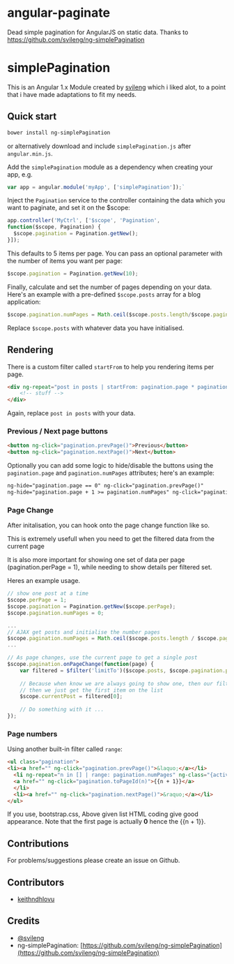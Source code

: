 # angular-paginate
Dead simple pagination for AngularJS on static data. Thanks to https://github.com/svileng/ng-simplePagination

# simplePagination

This is an Angular 1.x Module created by [svileng](https://github.com/svileng/) which i liked alot, to a point that i have made adaptations to fit my needs.

## Quick start

```bash
bower install ng-simplePagination
```
or alternatively download and include `simplePagination.js` after `angular.min.js`.

Add the `simplePagination` module as a dependency when creating your app, e.g.

```js
var app = angular.module('myApp', ['simplePagination']);`
```

Inject the `Pagination` service to the controller containing the data which you want to paginate, and set it on the $scope:

```js
app.controller('MyCtrl', ['$scope', 'Pagination',
function($scope, Pagination) {
  $scope.pagination = Pagination.getNew();
}]);
```

This defaults to 5 items per page. You can pass an optional parameter with the number of items you want per page:

```js
$scope.pagination = Pagination.getNew(10);
```

Finally, calculate and set the number of pages depending on your data. Here's an example with a pre-defined `$scope.posts` array for a blog application:

```js
$scope.pagination.numPages = Math.ceil($scope.posts.length/$scope.pagination.perPage);
```

Replace `$scope.posts` with whatever data you have initialised.

## Rendering

There is a custom filter called `startFrom` to help you rendering items per page.

```html
<div ng-repeat="post in posts | startFrom: pagination.page * pagination.perPage | limitTo: pagination.perPage">
	<!-- stuff -->
</div>
```

Again, replace `post in posts` with your data.

### Previous / Next page buttons
```html
<button ng-click="pagination.prevPage()">Previous</button>
<button ng-click="pagination.nextPage()">Next</button>
```
Optionally you can add some logic to hide/disable the buttons using the `pagination.page` and `pagination.numPages` attributes; here's an example:

```html
ng-hide="pagination.page == 0" ng-click="pagination.prevPage()"
ng-hide="pagination.page + 1 >= pagination.numPages" ng-click="pagination.nextPage()"
```

### Page Change

After initalisation, you can hook onto the page change function like so.

This is extremely usefull when you need to get the filtered data from the current page

It is also more important for showing one set of data per page (pagination.perPage = 1), while needing to show details per filtered set.

Heres an example usage.

```js
// show one post at a time
$scope.perPage = 1;
$scope.pagination = Pagination.getNew($scope.perPage);
$scope.pagination.numPages = 0;

...
// AJAX get posts and initialise the number pages
$scope.pagination.numPages = Math.ceil($scope.posts.length / $scope.pagination.perPage);
...

// As page changes, use the current page to get a single post
$scope.pagination.onPageChange(function(page) {
    var filtered = $filter('limitTo')($scope.posts, $scope.pagination.perPage, page * $scope.pagination.perPage));
    
    // Because when know we are always going to show one, then our filtered results will return an array with one item always
    // then we just get the first item on the list
    $scope.currentPost = filtered[0];
    
    // Do something with it ...
});
```

### Page numbers
Using another built-in filter called `range`:
```html
<ul class="pagination">
<li><a href="" ng-click="pagination.prevPage()">&laquo;</a></li>
  <li ng-repeat="n in [] | range: pagination.numPages" ng-class="{active: n == pagination.page}">
  <a href="" ng-click="pagination.toPageId(n)">{{n + 1}}</a>
  </li>
  <li><a href="" ng-click="pagination.nextPage()">&raquo;</a></li>
</ul>
```

If you use, bootstrap.css, Above given list HTML coding give good appearance. Note that the first page is actually __0__ hence the {{n + 1}}.

## Contributions
For problems/suggestions please create an issue on Github.

## Contributors

* [keithndhlovu](https://www.instagram.com/keithndhlovu/)

## Credits
* [@svileng](https://twitter.com/svileng)
* ng-simplePagination: [https://github.com/svileng/ng-simplePagination](https://github.com/svileng/ng-simplePagination)
